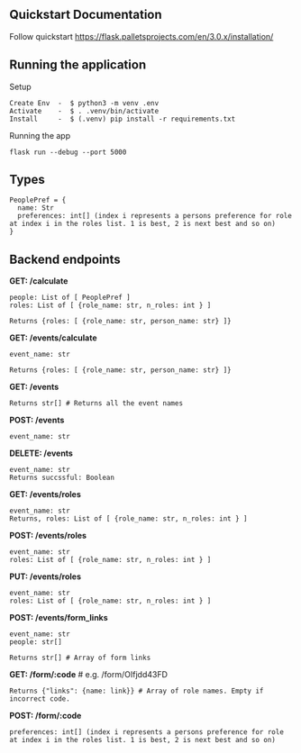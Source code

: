 
## Quickstart Documentation
Follow quickstart
https://flask.palletsprojects.com/en/3.0.x/installation/

## Running the application

Setup
``` For mac/linux/wsl
Create Env  -  $ python3 -m venv .env
Activate    -  $ . .venv/bin/activate
Install     -  $ (.venv) pip install -r requirements.txt
```

Running the app
```
flask run --debug --port 5000
```

## Types
```
PeoplePref = {
  name: Str
  preferences: int[] (index i represents a persons preference for role at index i in the roles list. 1 is best, 2 is next best and so on)
}

```


## Backend endpoints

**GET: /calculate**
```
people: List of [ PeoplePref ]
roles: List of [ {role_name: str, n_roles: int } ]

Returns {roles: [ {role_name: str, person_name: str} ]}
```

**GET: /events/calculate**
```
event_name: str

Returns {roles: [ {role_name: str, person_name: str} ]}
```
**GET: /events**
```
Returns str[] # Returns all the event names
```

**POST: /events**
```
event_name: str
```
**DELETE: /events**
```
event_name: str
Returns succssful: Boolean
```

**GET: /events/roles**
```
event_name: str
Returns, roles: List of [ {role_name: str, n_roles: int } ]
```
**POST: /events/roles**
```
event_name: str
roles: List of [ {role_name: str, n_roles: int } ]
```
**PUT: /events/roles**
```
event_name: str
roles: List of [ {role_name: str, n_roles: int } ]
```

**POST: /events/form_links**
```
event_name: str
people: str[]

Returns str[] # Array of form links
```
**GET: /form/:code** # e.g. /form/OIfjdd43FD
```
Returns {"links": {name: link}} # Array of role names. Empty if incorrect code.
```
**POST: /form/:code**
```
preferences: int[] (index i represents a persons preference for role at index i in the roles list. 1 is best, 2 is next best and so on)
```
